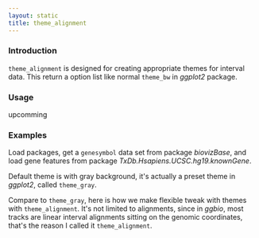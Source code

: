 ```yaml
---
layout: static
title: theme_alignment
---
```

<!--roptions dev='png', fig.width=8, fig.height=8, fig.path = "theme_alignment-" -->
<!--begin.rcode setup, message = FALSE, echo = FALSE, warning = FALSE
    render_jekyll()
    opts_knit$set(upload.fun = function(file) 
       imgur_upload(file, key = "7733c9b660907f0975935cc9ba657413"))
    dir.path <- "~/Codes/gitrepos/ggbio/master/ggbio/inst/examples/geom/"
    fl<- file.path(dir.path, "theme_alignment.R")
    read_chunk(fl)
end.rcode-->

### Introduction
`theme_alignment` is designed for creating appropriate themes for interval
data. This return a option list like normal `theme_bw` in *ggplot2* package. 


### Usage
  upcomming
  
### Examples
Load packages, get a `genesymbol` data set from package *biovizBase*, and load
gene features from package *TxDb.Hsapiens.UCSC.hg19.knownGene*.
<!--begin.rcode load, message = FALSE, warning = FALSE
end.rcode-->

Default theme is with gray background, it's actually a preset theme in
*ggplot2*, called `theme_gray`.
<!--begin.rcode theme:default, message = FALSE, warning = FALSE
end.rcode-->

Compare to `theme_gray`, here is how we make flexible tweak with themes with
`theme_alignment`. It's not limited to alignments, since in *ggbio*, most tracks
are linear interval alignments sitting on the genomic coordinates, that's the
reason I called it `theme_alignment`.
<!--begin.rcode theme:alignment, message = FALSE, warning = FALSE
end.rcode-->
